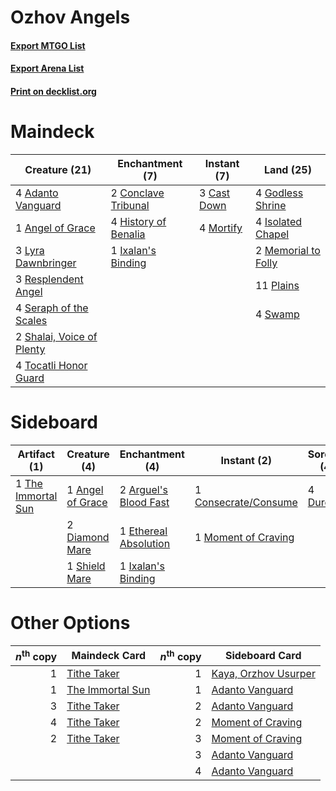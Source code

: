 # Ozhov Angels

#### [Export MTGO List](../collection/Ozhov%20Angels/Ozhov%20Angels.txt)
#### [Export Arena List](../collection/Ozhov%20Angels/Ozhov%20Angels_arena.txt)
#### [Print on decklist.org](http://decklist.org/?deckmain=4%09Adanto%20Vanguard%0A1%09Angel%20of%20Grace%0A3%09Cast%20Down%0A2%09Conclave%20Tribunal%0A4%09Godless%20Shrine%0A4%09History%20of%20Benalia%0A4%09Isolated%20Chapel%0A1%09Ixalan's%20Binding%0A3%09Lyra%20Dawnbringer%0A2%09Memorial%20to%20Folly%0A4%09Mortify%0A11%09Plains%0A3%09Resplendent%20Angel%0A4%09Seraph%20of%20the%20Scales%0A2%09Shalai,%20Voice%20of%20Plenty%0A4%09Swamp%0A4%09Tocatli%20Honor%20Guard&deckside=1%09Angel%20of%20Grace%0A2%09Arguel's%20Blood%20Fast%0A1%09Consecrate/Consume%0A2%09Diamond%20Mare%0A4%09Duress%0A1%09Ethereal%20Absolution%0A1%09Ixalan's%20Binding%0A1%09Moment%20of%20Craving%0A1%09Shield%20Mare%0A1%09The%20Immortal%20Sun)
# Maindeck

|                                           Creature (21)                                            |                                        Enchantment (7)                                        |                                     Instant (7)                                      |                                          Land (25)                                           |
|----------------------------------------------------------------------------------------------------|-----------------------------------------------------------------------------------------------|--------------------------------------------------------------------------------------|----------------------------------------------------------------------------------------------|
|4 [Adanto Vanguard](http://gatherer.wizards.com/Pages/Card/Details.aspx?multiverseid=435152)        |2 [Conclave Tribunal](http://gatherer.wizards.com/Pages/Card/Details.aspx?multiverseid=452756) |3 [Cast Down](http://gatherer.wizards.com/Pages/Card/Details.aspx?multiverseid=442969)|4 [Godless Shrine](http://gatherer.wizards.com/Pages/Card/Details.aspx?multiverseid=405099)   |
|1 [Angel of Grace](http://gatherer.wizards.com/Pages/Card/Details.aspx?multiverseid=457145)         |4 [History of Benalia](http://gatherer.wizards.com/Pages/Card/Details.aspx?multiverseid=442909)|4 [Mortify](http://gatherer.wizards.com/Pages/Card/Details.aspx?multiverseid=420829)  |4 [Isolated Chapel](http://gatherer.wizards.com/Pages/Card/Details.aspx?multiverseid=443129)  |
|3 [Lyra Dawnbringer](http://gatherer.wizards.com/Pages/Card/Details.aspx?multiverseid=442914)       |1 [Ixalan's Binding](http://gatherer.wizards.com/Pages/Card/Details.aspx?multiverseid=435168)  |                                                                                      |2 [Memorial to Folly](http://gatherer.wizards.com/Pages/Card/Details.aspx?multiverseid=443130)|
|3 [Resplendent Angel](http://gatherer.wizards.com/Pages/Card/Details.aspx?multiverseid=447170)      |                                                                                               |                                                                                      |11 [Plains](http://gatherer.wizards.com/Pages/Card/Details.aspx?multiverseid=439856)          |
|4 [Seraph of the Scales](http://gatherer.wizards.com/Pages/Card/Details.aspx?multiverseid=457349)   |                                                                                               |                                                                                      |4 [Swamp](http://gatherer.wizards.com/Pages/Card/Details.aspx?multiverseid=439858)            |
|2 [Shalai, Voice of Plenty](http://gatherer.wizards.com/Pages/Card/Details.aspx?multiverseid=442923)|                                                                                               |                                                                                      |                                                                                              |
|4 [Tocatli Honor Guard](http://gatherer.wizards.com/Pages/Card/Details.aspx?multiverseid=435194)    |                                                                                               |                                                                                      |                                                                                              |


# Sideboard

|                                        Artifact (1)                                         |                                       Creature (4)                                        |                                        Enchantment (4)                                         |                                          Instant (2)                                          |                                   Sorcery (4)                                    |
|---------------------------------------------------------------------------------------------|-------------------------------------------------------------------------------------------|------------------------------------------------------------------------------------------------|-----------------------------------------------------------------------------------------------|----------------------------------------------------------------------------------|
|1 [The Immortal Sun](http://gatherer.wizards.com/Pages/Card/Details.aspx?multiverseid=439844)|1 [Angel of Grace](http://gatherer.wizards.com/Pages/Card/Details.aspx?multiverseid=457145)|2 [Arguel's Blood Fast](http://gatherer.wizards.com/Pages/Card/Details.aspx?multiverseid=439316)|1 [Consecrate/Consume](http://gatherer.wizards.com/Pages/Card/Details.aspx?multiverseid=457368)|4 [Duress](http://gatherer.wizards.com/Pages/Card/Details.aspx?multiverseid=14557)|
|                                                                                             |2 [Diamond Mare](http://gatherer.wizards.com/Pages/Card/Details.aspx?multiverseid=447368)  |1 [Ethereal Absolution](http://gatherer.wizards.com/Pages/Card/Details.aspx?multiverseid=457314)|1 [Moment of Craving](http://gatherer.wizards.com/Pages/Card/Details.aspx?multiverseid=439736) |                                                                                  |
|                                                                                             |1 [Shield Mare](http://gatherer.wizards.com/Pages/Card/Details.aspx?multiverseid=447173)   |1 [Ixalan's Binding](http://gatherer.wizards.com/Pages/Card/Details.aspx?multiverseid=435168)   |                                                                                               |                                                                                  |


# Other Options

|*n*<sup>th</sup> copy|                                       Maindeck Card                                       |*n*<sup>th</sup> copy|                                        Sideboard Card                                         |
|--------------------:|-------------------------------------------------------------------------------------------|--------------------:|-----------------------------------------------------------------------------------------------|
|                    1|[Tithe Taker](http://gatherer.wizards.com/Pages/Card/Details.aspx?multiverseid=457171)     |                    1|[Kaya, Orzhov Usurper](http://gatherer.wizards.com/Pages/Card/Details.aspx?multiverseid=457330)|
|                    1|[The Immortal Sun](http://gatherer.wizards.com/Pages/Card/Details.aspx?multiverseid=439844)|                    1|[Adanto Vanguard](http://gatherer.wizards.com/Pages/Card/Details.aspx?multiverseid=435152)     |
|                    3|[Tithe Taker](http://gatherer.wizards.com/Pages/Card/Details.aspx?multiverseid=457171)     |                    2|[Adanto Vanguard](http://gatherer.wizards.com/Pages/Card/Details.aspx?multiverseid=435152)     |
|                    4|[Tithe Taker](http://gatherer.wizards.com/Pages/Card/Details.aspx?multiverseid=457171)     |                    2|[Moment of Craving](http://gatherer.wizards.com/Pages/Card/Details.aspx?multiverseid=439736)   |
|                    2|[Tithe Taker](http://gatherer.wizards.com/Pages/Card/Details.aspx?multiverseid=457171)     |                    3|[Moment of Craving](http://gatherer.wizards.com/Pages/Card/Details.aspx?multiverseid=439736)   |
|                     |                                                                                           |                    3|[Adanto Vanguard](http://gatherer.wizards.com/Pages/Card/Details.aspx?multiverseid=435152)     |
|                     |                                                                                           |                    4|[Adanto Vanguard](http://gatherer.wizards.com/Pages/Card/Details.aspx?multiverseid=435152)     |

